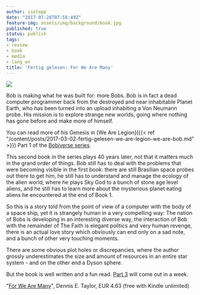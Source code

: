 ```yaml
---
author: isotopp
date: "2017-07-28T07:58:49Z"
feature-img: assets/img/background/book.jpg
published: true
status: publish
tags:
- review
- book
- media
- lang_en
title: 'Fertig gelesen: For We Are Many'
---
```

[![](/uploads/2017/07/wearemany_final_small.png)](https://www.amazon.de/Are-Many-Bobiverse-Book-English-ebook/dp/B01MZI77C0)

Bob is making what he was built for: more Bobs. Bob is in fact a
dead computer programmer back from the destroyed and near
inhabitable Planet Earth, who has been turned into an upload
inhabiting a Von Neumann probe. His mission is to explore
strange new worlds, going where nothing has gone before and make
more of himself. 

You can read more of his Genesis in
[We Are Legion]({{< ref "/content/posts/2017-03-02-fertig-gelesen-we-are-legion-we-are-bob.md" >}})
Part 1 of the 
[Bobiverse series](https://www.amazon.de/gp/product/B073DCB98Y/ref=series_rw_dp_sw).

This second book in the series plays 40 years later, not that it
matters much in the grand order of things. Bob still has to deal
with the problems that were becoming visible in the first book:
there are still Brasilian space probes out there to get him, he
still has to understand and manage the ecology of the alien
world, where he plays Sky God to a bunch of stone age level
aliens, and he still has to learn more about the mysterious
planet eating aliens he encountered at the end of Book 1.

So this is a story told from the point of view of a computer
with the body of a space ship, yet it is strangely human in a
very compelling way: The nation of Bobs is developing in an
interesting diverse way, the interaction of Bob with the
remainder of The Faith is elegant politics and very human
revenge, there is an actual love story which obviously can end
only on a sad note, and a bunch of other very touching moments.

There are some obvious plot holes or discrepancies, where the
author grossly underestimates the size and amount of resources
in an entire star system - and on the other end a Dyson sphere.

But the book is well written and a fun read. 
[Part 3](https://www.amazon.de/These-Worlds-Bobiverse-Book-English-ebook/dp/B0736185ZL)
will come out in a week. 

"[For We Are Many](https://www.amazon.de/dp/B01MZI77C0)", Dennis E. Taylor,
EUR 4.63 (free with Kindle unlimited)
